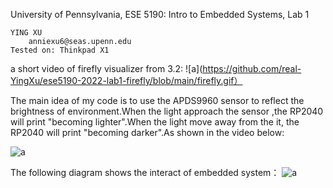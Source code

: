 University of Pennsylvania, ESE 5190: Intro to Embedded Systems, Lab 1

    YING XU
        anniexu6@seas.upenn.edu
    Tested on: Thinkpad X1


a short video of  firefly visualizer from 3.2:
![a](https://github.com/real-YingXu/ese5190-2022-lab1-firefly/blob/main/firefly.gif）



The main idea of my code is to use the APDS9960 sensor to reflect the brightness of environment.When the light approach the sensor ,the RP2040 will print "becoming lighter".When the light move away from the it, the RP2040 will print "becoming darker".As shown in the video below:

![a](https://github.com/real-YingXu/ese5190-2022-lab1-firefly/blob/main/ezgif.com-gif-maker.gif)

The following diagram shows the interact of embedded system：
![a](https://github.com/real-YingXu/ese5190-2022-lab1-firefly/blob/main/IMG_9156.JPG)




